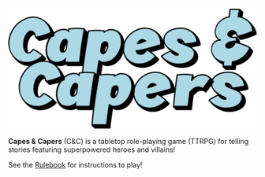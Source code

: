 ![Capes & Capers Vertical Logo](/assets/Capes-Capers-Vertical-Logo.png)

**Capes & Capers** (C&C) is a tabletop role-playing game (TTRPG) for telling stories featuring superpowered heroes and villains!

See the [Rulebook](Capes-Capers-Rulebook.md) for instructions to play!